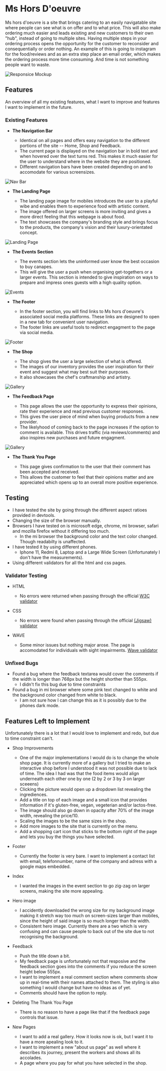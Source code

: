 # Ms Hors D'oeuvre

Ms hors d'oeuvre is a site that brings catering to an easily navigatable site where people can see 
what is on offer and to what price. This will also make ordering much easier and leads existing and new customers to their own "hub", instead of going to multiple sites. Having multiple steps in your ordering process opens the opportunity for the customer to reconsider and consequentially or order nothing. An example of this is going to instagram for the food/reviews and as an extra step place an email order, which makes the ordering process more time consuming. And time is not something people want to waste.

![Responsice Mockup](https://imgur.com/a/kMkrzTN)

## Features

An overview of all my existing features, what I want to improve and features I want to implement in the future.

### Existing Features

- __The Navigation Bar__

  - Identical on all pages and offers  easy navigation to the different portions of the site -- Home, Shop and Feedback.
  - The current page is displayed on the navigation bar in bold text and when hovered over the text turns red. This makes it much easier for the user to understand where in the website they are positioned.
  - Different navigation bars have been created depending on and to accomodate for various screensizes.

![Nav Bar](https://imgur.com/a/P89NW61)

- __The Landing Page__

  - The landing page image for mobiles introduces the user to a playful wibe and enables them to experience food with artistic content.  
  - The image offered on larger screens is more inviting and gives a more direct feeling that this webpage is about food.
  - The text showcases the company's branding style and brings focus to the products, the company's vision and their luxury-orientated concept.


![Landing Page](https://imgur.com/a/4ZK0g5v)

- __The Events Section__

  - The events section lets the uninformed user know the best occasion to buy canapes.
  - This will give the user a push when organising get-togethers or a larger events. This section is intended to give inspiration on ways to prepare and impress ones guests with a high quality option.

![Events](https://github.com/lucyrush/readme-template/blob/master/media/love_running_times.png)

- __The Footer__

  - In the footer section, you will find links to Ms hors d'oeuvre's associated social media platforms. These links are designed to open in a new tab for convenient user navigation.
  - The footer links are useful tools to redirect engagment to the page via social media. 

![Footer](https://github.com/lucyrush/readme-template/blob/master/media/love_running_footer.png)

- __The Shop__

  - The shop gives the user a large selection of what is offered. 
  - The images of our inventory provides the user inspiration for their event and suggest what may best suit their purposes.
  - It also showcases the chef's craftmanship and artistry. 

![Gallery](https://github.com/lucyrush/readme-template/blob/master/media/love_running_gallery.png)

- __The Feedback Page__

  - This page allows the user the opportunity to express their opinions, rate their experience and read previous customer responses.
  - This gives the user piece of mind when buying products from a new provider.
  - The likelyhood of coming back to the page increases if the option to comment is available. This drives traffic (via reviews/comments) and also inspires new purchases and future engagment.

![Gallery](https://github.com/lucyrush/readme-template/blob/master/media/love_running_gallery.png)

- __The Thank You Page__

  - This page gives confirmation to the user that their comment has been accepted and received.
  - This allows the customer to feel that their opinions matter and are appreciated which opens up to an overall more positive experience.


## Testing

- I have tested the site by going through the different aspect ratioes provided in devtools.
- Changing the size of the browser manually.
- Browsers I have tested on is microsoft edge, chrome, mi browser, safari and mozilla firefox without it differing too much.
  - In the mi browser the background color and the text color changed. Though readabilty is unaffected.
- I have tested it by using different phones.
  - Iphone 11, Redmi 8, Laptop and a Large Wide Screen (Unfortunately I don't have the measurements).  
- Using different validators for all the html and css pages.

### Validator Testing

- HTML
  - No errors were returned when passing through the official [W3C validator](https://validator.w3.org/nu/?doc=https%3A%2F%2Fiijozza.github.io%2FCanapes-shop%2F)

- CSS
  - No errors were found when passing through the official [(Jigsaw) validator](https://jigsaw.w3.org/css-validator/validator?uri=https%3A%2F%2Fvalidator.w3.org%2Fnu%2F%3Fdoc%3Dhttps%253A%252F%252Fcode-institute-org.github.io%252Flove-running-2.0%252Findex.html&profile=css3svg&usermedium=all&warning=1&vextwarning=&lang=en#css)

- WAVE
  - Some minor issues but nothing major arose. The page is accomodated for individuals with sight impairments. [Wave validator](https://wave.webaim.org/report#/https://iijozza.github.io/Canapes-shop)

### Unfixed Bugs

- Found a bug where the feedback textarea would cover the comments if the width is longer than 768px but the height shorther than 555px.
  - I didn't fix this bug due to time constraints
- Found a bug in mi browser where some pink text changed to white and the background color changed from white to black.
  - I am not sure how I can change this as it is possibly due to the phones dark mode.

## Features Left to Implement

Unfortunately there is a lot that I would love to implement and redo, but due to time constraint can't. 

- Shop Improvements
  - One of the major implementations I would do is to change the whole shop page. It is currently more of a gallery but I tried to make an interactive shop before I understood it was not possible due to lack of time. The idea I had was that the food items would align underneath each other one by one (2 by 2 or 3 by 3 on larger sceeens)
  - Clicking the picture would open up a dropdown list revealing the ingrediences.
  - Add a title on top of each image and a small icon that provides information if it's gluten-free, vegan, vegeterian and/or lactos-free. 
  - The image should also go down in opacity after 70% of the image width, revealing the price/10. 
  - Scaling the images to be the same sizes in the shop.
  - Add more images to the site that is currently on the menu. 
  - Add a shopping cart icon that sticks to the bottom right of the page and lets you buy the things you have selected.

- Footer
  - Currently the footer is very bare. I want to implement a contact list with email, telefonnumber, name of the company and adress with a google maps embedded. 

- Index
  - I wanted the images in the event section to go zig-zag on larger screens, making the site more appealing.
  
- Hero image
  - I accidently downloaded the wrong size for my background image making it stretch way too much on screen-sizes larger than mobiles, since the height of said image is so much longer than the width.
  - Consistent hero image. Currently there are a two which is very confusing and can cause people to back out of the site due to not recognising the background.

- Feedback
  - Push the title down a bit. 
  - My feedback page is unfortunately not that resposive and the feedback section goes into the comments if you reduce the screen height below 555px. 
  - I want to implement a real comment section where comments show up in real-time with their names attached to them. The styling is also something I would change but have no ideas as of yet.
  - Comments should have the option to reply. 

- Deleting The Thank You Page
  - There is no reason to have a page like that if the feedback page controls that issue.

- New Pages
  - I want to add a real gallery. How it looks now is ok, but I want it to have a more apealing look to it.
  - I want to implement a new "about us page" as well where it describes its journey, present the workers and shows all its accolades.
  - A page where you pay for what you have selected in the shop.